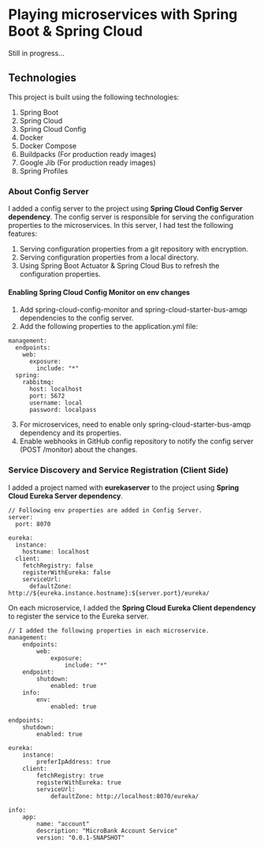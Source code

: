 Playing microservices with Spring Boot & Spring Cloud
====================================================

Still in progress...

Technologies
------------
This project is built using the following technologies:
1. Spring Boot
2. Spring Cloud
3. Spring Cloud Config
4. Docker
5. Docker Compose
6. Buildpacks (For production ready images)
7. Google Jib (For production ready images)
8. Spring Profiles

### About Config Server
I added a config server to the project using <b>Spring Cloud Config Server dependency</b>.
The config server is responsible for serving the configuration properties to the microservices.
In this server, I had test the following features:
1. Serving configuration properties from a git repository with encryption.
2. Serving configuration properties from a local directory.
3. Using Spring Boot Actuator & Spring Cloud Bus to refresh the configuration properties.

#### Enabling Spring Cloud Config Monitor on env changes
1. Add spring-cloud-config-monitor and spring-cloud-starter-bus-amqp dependencies to the config server.
2. Add the following properties to the application.yml file:
```
management:
  endpoints:
    web:
      exposure:
        include: "*"
  spring:
    rabbitmq:
      host: localhost
      port: 5672
      username: local
      password: localpass
```
3. For microservices, need to enable only spring-cloud-starter-bus-amqp dependency and its properties.
4. Enable webhooks in GitHub config repository to notify the config server (POST /monitor) about the changes.

### Service Discovery and Service Registration (Client Side)
I added a project named with <b>eurekaserver</b> to the project using <b>Spring Cloud Eureka Server dependency</b>.
```
// Following env properties are added in Config Server.
server:
  port: 8070

eureka:
  instance:
    hostname: localhost
  client:
    fetchRegistry: false
    registerWithEureka: false
    serviceUrl:
      defaultZone: http://${eureka.instance.hostname}:${server.port}/eureka/
```
On each microservice, I added the <b>Spring Cloud Eureka Client dependency</b> to register the service to the Eureka server.
```
// I added the following properties in each microservice.
management:
    endpoints:
        web:
            exposure:
                include: "*"
    endpoint:
        shutdown:
            enabled: true
    info:
        env:
            enabled: true

endpoints:
    shutdown:
        enabled: true

eureka:
    instance:
        preferIpAddress: true
    client:
        fetchRegistry: true
        registerWithEureka: true
        serviceUrl:
            defaultZone: http://localhost:8070/eureka/

info:
    app:
        name: "account"
        description: "MicroBank Account Service"
        version: "0.0.1-SNAPSHOT"
```